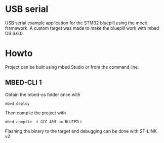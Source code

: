 # USB serial

USB serial example application for the STM32 bluepill using the mbed framework. A custom target was made to make the bluepill work with mbed OS 6.6.0.

# Howto

Project can be built using mbed Studio or from the command line.

## MBED-CLI 1

Obtain the mbed-os folder once with

`mbed deploy`

Then compile the project with

`mbed compile -t GCC_ARM -m BLUEPILL`

Flashing the binary to the target and debugging can be done with ST-LINK v2
